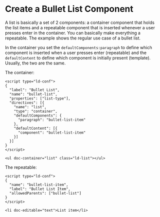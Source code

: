 # Create a Bullet List Component

A list is basically a set of 2 components: a container component that holds the list items and a repeatable component that is inserted whenever a user presses enter in the container. You can basically make everything a repeatable. The example shows the regular use case of a bullet list.

In the container you set the `defaultComponents:paragraph` to define which component is inserted when a user presses enter \(repeatable\) and the `defaultContent` to define which component is initially present \(template\). Usually, the two are the same.

The container:

```markup
<script type="ld-conf">
{
  "label": "Bullet List",
  "name": "bullet-list",
  "properties": ["list-type"],
  "directives": [{
    "name": "list",
    "type": "container",
    "defaultComponents": {
      "paragraph": "bullet-list-item"
    },
    "defaultContent": [{
      "component": "bullet-list-item"
    }]
  }]
}
</script>

<ul doc-container="list" class="ld-list"></ul>
```

The repeatable:

```markup
<script type="ld-conf">
{
  "name": "bullet-list-item",
  "label": "Bullet List Item",
  "allowedParents": ["bullet-list"]
}
</script>

<li doc-editable="text">List item</li>
```

